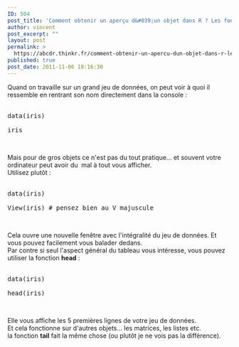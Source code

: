 ```yaml
---
ID: 504
post_title: 'Comment obtenir un aperçu d&#039;un objet dans R ? Les fonctions head et View'
author: vincent
post_excerpt: ""
layout: post
permalink: >
  https://abcdr.thinkr.fr/comment-obtenir-un-apercu-dun-objet-dans-r-les-fonctions-head-et-view/
published: true
post_date: 2011-11-06 18:16:30
---
```

Quand on travaille sur un grand jeu de données, on peut voir à quoi il ressemble en rentrant son nom directement dans la console : <br /><br />
<pre>data(iris)<br />
iris</pre> <br />
Mais pour de gros objets ce n'est pas du tout pratique... et souvent votre ordinateur peut avoir du  mal à tout vous afficher. <br />
Utilisez plutôt :<br /><br />
<pre>data(iris)<br />
View(iris) # pensez bien au V majuscule</pre> <br />
Cela ouvre une nouvelle fenêtre avec l'intégralité du jeu de données. Et vous pouvez facilement vous balader dedans.
<br />
Par contre si seul l'aspect général du tableau vous intéresse, vous pouvez utiliser la fonction <strong>head</strong> : <br /><br />
<pre>data(iris)<br />
head(iris)</pre> <br />
Elle vous affiche les 5 premières lignes de votre jeu de données. <br />
Et cela fonctionne sur d'autres objets... les matrices, les listes etc. <br />
la fonction <strong>tail</strong> fait la même chose (ou plutôt je ne vois pas la différence).
&nbsp;